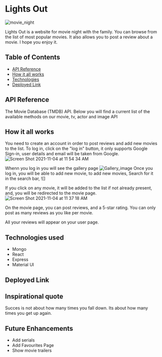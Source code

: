 # Lights Out
![movie_night](https://user-images.githubusercontent.com/84477393/140374256-b1c26cef-a31d-4bee-81ff-18f062621ee9.png)

Lights Out is a website for movie night with the family. You can browse from the list of most popular movies. It also allows you to post a review about a movie. I hope you enjoy it. 

## Table of Contents
* [API Reference](#api-reference)
* [How it all works ](#how-it-all-works)
* [Technologies](#technologies)
* [Deployed Link](#deployed-link)







## API Reference
The Movie Database (TMDB) API. Below you will find a current list of the available methods on our movie, tv, actor and image API


## How it all works

You need to create an account in order to post reviews and add new movies to the list.
To log in, click on the "log in" button, it only supports Google Sign-in, user details and email will be taken from Google.
![Screen Shot 2021-11-04 at 11 54 34 AM](https://user-images.githubusercontent.com/84477393/140373672-8055c3ee-6a60-443a-b523-361cd66db187.png)


Whenn you log in you will see the gallery page
![Gallery_image](https://user-images.githubusercontent.com/84477393/140354053-4bac2b07-3037-4840-ba2a-8162b2ae5202.png)
Once you log in, you will be able to add new movie, to add new movies, Search for it in the search bar,
![]

If you click on any movie, it will be added to the list if not already present, and, you will be redirected to the movie page.
![Screen Shot 2021-11-04 at 11 37 18 AM](https://user-images.githubusercontent.com/84477393/140367994-41c4e244-06a6-46a0-90eb-dd9b785d2dfe.png)

On the movie page, you can post reviews, and a 5-star rating. You can only post as many reviews as you like per movie.

All your reviews will appear on your user page.

## Technologies used
* Mongo 
* React
* Express
* Material UI

## Deployed Link

## Inspirational quote 
Succes is not about how many times you fall down. Its about how many times you get up again.

## Future Enhancements
* Add serials
* Add Favourites Page
* Show movie trailers


